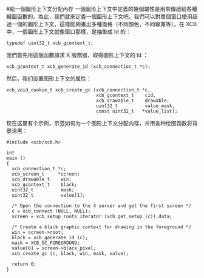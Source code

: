 #給一個圖形上下文分配內存
一個圖形上下文中定義的幾個屬性是用來傳遞給各種繪圖函數的。為此，我們就來定義一個圖形上下文吧。我們可以對單個窗口使用超過一個的圖形上下文，這樣能夠畫出多種風格（不同顏色，不同線寬等）。在 XCB 中，一個圖形上下文就像窗口那樣，是抽象成 Id 的：

    typedef uint32_t xcb_gcontext_t;

我們首先用這個函數請求 X 服務器，取得圖形上下文的 Id ：

    xcb_gcontext_t xcb_generate_id (xcb_connection_t *c);

然后，我们设置图形上下文的属性：

    xcb_void_cookie_t xcb_create_gc (xcb_connection_t *c,
                                     xcb_gcontext_t    cid,
                                     xcb_drawable_t    drawable,
                                     uint32_t          value_mask,
                                     const uint32_t   *value_list);

现在这里有个示例，示范如何为一个图形上下文分配内存，并用各种绘图函数将背景涂黑：

    #include <xcb/xcb.h>

    int
    main ()
    {
      xcb_connection_t *c;
      xcb_screen_t     *screen;
      xcb_drawable_t    win;
      xcb_gcontext_t    black;
      uint32_t          mask;
      uint32_t          value[1];

      /* Open the connection to the X server and get the first screen */
      c = xcb_connect (NULL, NULL);
      screen = xcb_setup_roots_iterator (xcb_get_setup (c)).data;

      /* Create a black graphic context for drawing in the foreground */
      win = screen->root;
      black = xcb_generate_id (c);
      mask = XCB_GC_FOREGROUND;
      value[0] = screen->black_pixel;
      xcb_create_gc (c, black, win, mask, value);

      return 0;
    }


